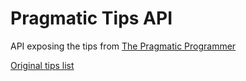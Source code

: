 # Pragmatic Tips API

API exposing the tips from [The Pragmatic Programmer](https://pragprog.com/book/tpp/the-pragmatic-programmer)

[Original tips list](https://pragprog.com/the-pragmatic-programmer/extracts/tips)
